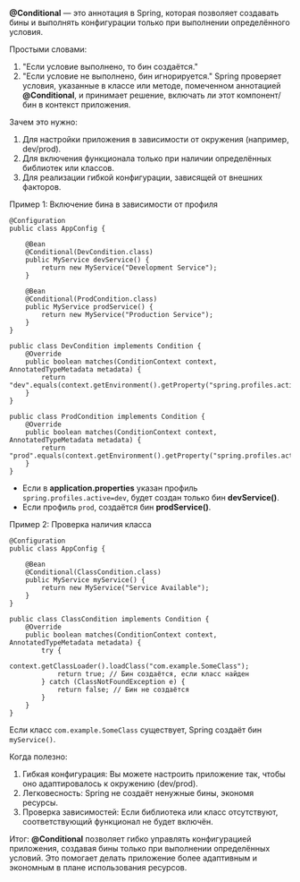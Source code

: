 **@Conditional** — это аннотация в Spring, которая позволяет создавать бины и выполнять конфигурации только при выполнении определённого условия.

Простыми словами:
1. "Если условие выполнено, то бин создаётся."
2. "Если условие не выполнено, бин игнорируется."
Spring проверяет условия, указанные в классе или методе, помеченном аннотацией **@Conditional**, и принимает решение, включать ли этот компонент/бин в контекст приложения.

Зачем это нужно:
1. Для настройки приложения в зависимости от окружения (например, dev/prod).
2. Для включения функционала только при наличии определённых библиотек или классов.
3. Для реализации гибкой конфигурации, зависящей от внешних факторов.

Пример 1: Включение бина в зависимости от профиля

	@Configuration
	public class AppConfig {
	
	    @Bean
	    @Conditional(DevCondition.class)
	    public MyService devService() {
	        return new MyService("Development Service");
	    }
	
	    @Bean
	    @Conditional(ProdCondition.class)
	    public MyService prodService() {
	        return new MyService("Production Service");
	    }
	}
	
	public class DevCondition implements Condition {
	    @Override
	    public boolean matches(ConditionContext context, AnnotatedTypeMetadata metadata) {
	        return "dev".equals(context.getEnvironment().getProperty("spring.profiles.active"));
	    }
	}
	
	public class ProdCondition implements Condition {
	    @Override
	    public boolean matches(ConditionContext context, AnnotatedTypeMetadata metadata) {
	        return "prod".equals(context.getEnvironment().getProperty("spring.profiles.active"));
	    }
	}

- Если в **application.properties** указан профиль `spring.profiles.active=dev`, будет создан только бин **devService()**.
- Если профиль `prod`, создаётся бин **prodService()**.


Пример 2: Проверка наличия класса

	@Configuration
	public class AppConfig {
	
	    @Bean
	    @Conditional(ClassCondition.class)
	    public MyService myService() {
	        return new MyService("Service Available");
	    }
	}
	
	public class ClassCondition implements Condition {
	    @Override
	    public boolean matches(ConditionContext context, AnnotatedTypeMetadata metadata) {
	        try {
	            context.getClassLoader().loadClass("com.example.SomeClass");
	            return true; // Бин создаётся, если класс найден
	        } catch (ClassNotFoundException e) {
	            return false; // Бин не создаётся
	        }
	    }
	}

Если класс `com.example.SomeClass` существует, Spring создаёт бин `myService()`.


Когда полезно:
1. Гибкая конфигурация:
   Вы можете настроить приложение так, чтобы оно адаптировалось к окружению (dev/prod).
2. Легковесность:
   Spring не создаёт ненужные бины, экономя ресурсы.
3. Проверка зависимостей:
   Если библиотека или класс отсутствуют, соответствующий функционал не будет включён.

Итог:
**@Conditional** позволяет гибко управлять конфигурацией приложения, создавая бины только при выполнении определённых условий. Это помогает делать приложение более адаптивным и экономным в плане использования ресурсов.